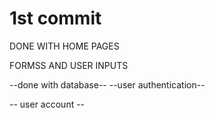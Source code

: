 # 1st commit 

DONE WITH HOME PAGES 

FORMSS AND USER INPUTS

--done with database--
--user authentication--

-- user account --

